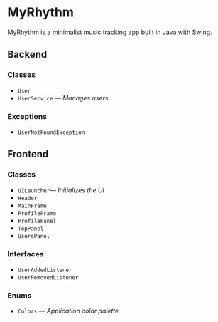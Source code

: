 # MyRhythm

MyRhythm is a minimalist music tracking app built in Java with Swing.

## Backend

### Classes
- `User`
- `UserService` — *Manages users*

### Exceptions
- `UserNotFoundException`

## Frontend

### Classes
- `UILauncher`— *Initializes the UI*
- `Header`
- `MainFrame`
- `ProfileFrame`
- `ProfilePanel`
- `TopPanel`
- `UsersPanel`

### Interfaces
- `UserAddedListener`
- `UserRemovedListener`

### Enums
- `Colors` — *Application color palette*
